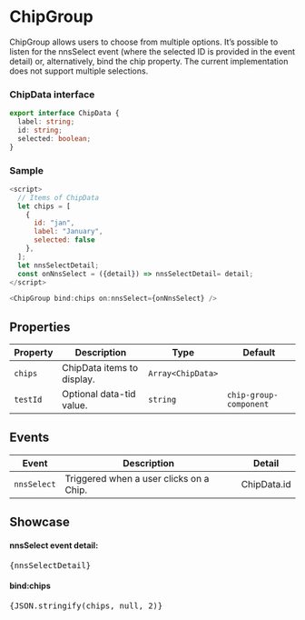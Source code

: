 <script lang="ts">
    import BottomSheet from "$lib/components/BottomSheet.svelte";
    import ChipGroup from "$lib/components/ChipGroup.svelte";
    import Card from "$lib/components/Card.svelte";
    import DocsLoremIpsum from "$docs/components/DocsLoremIpsum.svelte";

    const currentMonth = new Date().toLocaleString("en-US", { month: "short" }).toLowerCase();
    let chips = [
      { id: "jan", label: "January", selected: currentMonth === "jan" },
      { id: "feb", label: "February", selected: currentMonth === "feb" },
      { id: "mar", label: "March", selected: currentMonth === "mar" },
      { id: "apr", label: "April", selected: currentMonth === "apr" },
      { id: "may", label: "May", selected: currentMonth === "may" },
      { id: "jun", label: "June", selected: currentMonth === "jun" },
      { id: "jul", label: "July", selected: currentMonth === "jul" },
      { id: "aug", label: "August", selected: currentMonth === "aug" },
      { id: "sep", label: "September", selected: currentMonth === "sep" },
      { id: "oct", label: "October", selected: currentMonth === "oct" },
      { id: "nov", label: "November", selected: currentMonth === "nov" },
      { id: "dec", label: "December", selected: currentMonth === "dec" }
    ];

    let nnsSelectDetail = undefined;
    const onNnsSelect = ({detail}) => nnsSelectDetail= detail;    
</script>

# ChipGroup

ChipGroup allows users to choose from multiple options. It’s possible to listen for the nnsSelect event (where the selected ID is provided in the event detail) or, alternatively, bind the chip property. The current implementation does not support multiple selections.

### ChipData interface

```typescript
export interface ChipData {
  label: string;
  id: string;
  selected: boolean;
}
```

### Sample

```javascript
<script>
  // Items of ChipData
  let chips = [
    {
      id: "jan",
      label: "January",
      selected: false
    },
  ];
  let nnsSelectDetail;
  const onNnsSelect = ({detail}) => nnsSelectDetail= detail;
</script>

<ChipGroup bind:chips on:nnsSelect={onNnsSelect} />
```

## Properties

| Property | Description                | Type              | Default                |
| -------- | -------------------------- | ----------------- | ---------------------- |
| `chips`  | ChipData items to display. | `Array<ChipData>` |                        |
| `testId` | Optional data-tid value.   | `string`          | `chip-group-component` |

## Events

| Event       | Description                             | Detail      |
| ----------- | --------------------------------------- | ----------- |
| `nnsSelect` | Triggered when a user clicks on a Chip. | ChipData.id |

## Showcase

<Card>
<ChipGroup on:nnsSelect={onNnsSelect} bind:chips />
</Card>

<h4>nnsSelect event detail:</h4>
<pre>{nnsSelectDetail}</pre>

<h4>bind:chips</h4>
<pre>{JSON.stringify(chips, null, 2)}</pre>
